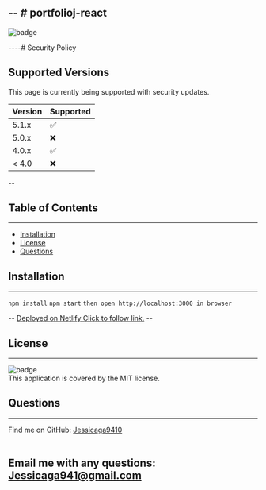 -- # portfolioj-react
  ------
![badge](https://img.shields.io/badge/license-MIT-ff69b4)

----# Security Policy

## Supported Versions

This page is currently being supported with security updates.

| Version | Supported          |
| ------- | ------------------ |
| 5.1.x   | :white_check_mark: |
| 5.0.x   | :x:                |
| 4.0.x   | :white_check_mark: |
| < 4.0   | :x:                |


--



 ## Table of Contents
------

- [Installation](#installation)
- [License](#license)
- [Questions](#questions)

## Installation
------
`npm install` `npm start` `then open http://localhost:3000 in browser`

-- [Deployed on Netlify Click to follow link.](https://shiny-melba-a7e3eb.netlify.app/) --

## License
------
![badge](https://img.shields.io/badge/license-MIT-ff69b4)
<br />
This application is covered by the MIT license. 

## Questions
------
Find me on GitHub: [Jessicaga9410](https://github.com/Jessicaga9410)<br />
<br />

Email me with any questions: Jessicaga941@gmail.com<br /><br />
 --
